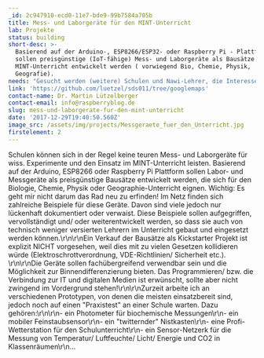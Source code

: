 ```yaml
---
_id: 2c947910-ecd0-11e7-bde9-99b7584a705b
title: Mess- und Laborgeräte für den MINT-Unterricht
lab: Projekte
status: building
short-desc: >-
  Basierend auf der Arduino-, ESP8266/ESP32- oder Raspberry Pi - Plattform
  sollen preisgünstige (IoT-fähige) Mess- und Laborgeräte als Bausätze für den
  MINT-Unterricht entwickelt werden ( vorwiegend Bio, Chemie, Physik,
  Geografie).
needs: "Gesucht werden (weitere) Schulen und Nawi-Lehrer, die Interesse daran haben eines der Geräte im Unterricht einzusetzen, d.h. Unterrichtskonzepte zu erarbeiten bzw. auszuprobieren. Bauvorschläge für weitere Geräte sind ebenfalls willkommen!\r\n\r\nZurzeit bereite ich für das kommende Schuljahr 2017/2018, in Zusammenarbeit mit der Stratum GmbH, die das sehr erfolgreiche \"Köpfchen statt Kohle\" Projekt an Schulen im Bezirk Pankow und in Brandenburg betreut, verschiedene Umweltmessungen zum Themenfeld \"Energie\" vor, z.B. für die Messung von CO2 und Temperatur/ Feuchte in Klassenräumen, Feinstaub und Energieverbrauch. An zwei Schulen soll eine Wetterstation etabliert werden, deren Daten von den Schülern ausgewertet, aber auch auf der Schul-Homepage veröffentlicht werden sollen. Diese Projekte sind über die Stratum GmbH vom Bezirk Pankow finanziert und für die teilnehmenden Schulen kostenlos."
link: 'https://github.com/luetzel/sds011/tree/googlemaps'
contact-name: Dr. Martin Lützelberger
contact-email: info@raspberryblog.de
slug: mess-und-laborgerate-fur-den-mint-unterricht
date: '2017-12-29T19:40:50.560Z'
image_src: /assets/img/projects/Messgeraete_fuer_den_Unterricht.jpg
firstelement: 2
---
```

Schulen können sich in der Regel keine teuren Mess- und Laborgeräte für wiss. Experimente und den Einsatz im MINT-Unterricht leisten. Basierend auf der Arduino, ESP8266 oder Raspberry Pi Plattform sollen Labor- und Messgeräte als preisgünstige Bausätze entwickelt werden, die sich für den Biologie, Chemie, Physik oder Geographie-Unterricht eignen. Wichtig: Es geht mir nicht darum das Rad neu zu erfinden! Im Netz finden sich zahlreiche Beispiele für diese Geräte. Davon sind viele jedoch nur lückenhaft dokumentiert oder verwaist. Diese Beispiele sollen aufgegriffen, vervollständigt und/ oder weiterentwickelt werden, so dass sie auch von technisch weniger versierten Lehrern im Unterricht gebaut und eingesetzt werden können.\r\n\r\nEin Verkauf der Bausätze als Kickstarter Projekt ist explizit NICHT vorgesehen, weil dies mit zu vielen Gesetzen kollidieren würde (Elektroschrottverordnung, VDE-Richtlinien/ Sicherheit etc.). \r\n\r\nDie Geräte sollen fachübergreifend verwendbar sein und die Möglichkeit zur Binnendifferenzierung bieten. Das Programmieren/ bzw. die Verbindung zur IT und digitalen Medien ist erwünscht, sollte aber nicht zwingend im Vordergrund stehen!\r\n\r\nZurzeit arbeite ich an verschiedenen Prototypen, von denen die meisten einsatzbereit sind, jedoch noch auf einen \"Praxistest\" an einer Schule warten. Dazu gehören:\r\n\r\n- ein Photometer für biochemische Messungen\r\n- ein mobiler Feinstaubsensor\r\n- ein \"twitternder\" Nistkasten\r\n- eine Profi-Wetterstation für den Schulunterricht\r\n- ein Sensor-Netzerk für die Messung von Temperatur/ Luftfeuchte/ Licht/ Energie und CO2 in Klassenräumen\r\n...